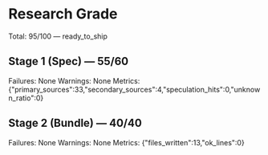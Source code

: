 # Research Grade
Total: 95/100 — ready_to_ship

## Stage 1 (Spec) — 55/60
Failures: None
Warnings: None
Metrics: {"primary_sources":33,"secondary_sources":4,"speculation_hits":0,"unknown_ratio":0}

## Stage 2 (Bundle) — 40/40
Failures: None
Warnings: None
Metrics: {"files_written":13,"ok_lines":0}